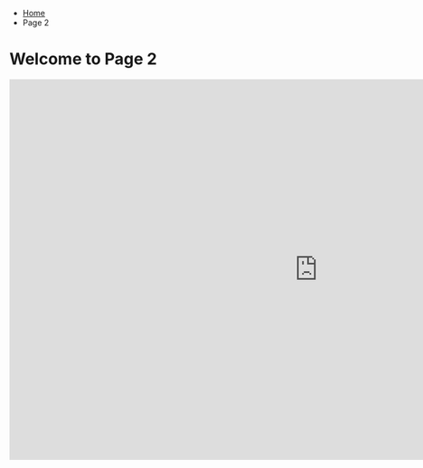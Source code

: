 <ul class="breadcrumb">
  <li><a href="index.html">Home</a></li>
  <li>Page 2</li>
</ul>

<h1>Welcome to Page 2</h1>

<iframe src="https://h5p.org/h5p/embed/145786" width="1090" height="674" frameborder="0" allowfullscreen="allowfullscreen"></iframe><script src="https://h5p.org/sites/all/modules/h5p/library/js/h5p-resizer.js" charset="UTF-8"></script>
